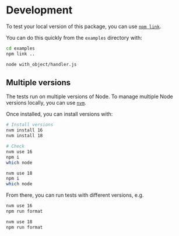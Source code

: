 # Development

To test your local version of this package, you can use [`npm link`](https://docs.npmjs.com/cli/v6/commands/npm-link).

You can do this quickly from the `examples` directory with:

```sh
cd examples
npm link ..

node with_object/handler.js
```

## Multiple versions

The tests run on multiple versions of Node. To manage multiple Node versions locally, you can use [`nvm`](https://github.com/nvm-sh/nvm).

Once installed, you can install versions with:

```sh
# Install versions
nvm install 16
nvm install 18

# Check
nvm use 16
npm i
which node

nvm use 18
npm i
which node
```

From there, you can run tests with different versions, e.g.

```sh
nvm use 16
npm run format

nvm use 18
npm run format
```
